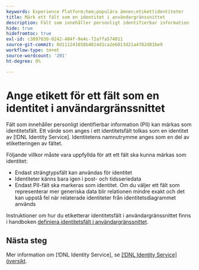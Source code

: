 ```yaml
---
keywords: Experience Platform;hem;populära ämnen;etikettidentiteter
title: Märk ett fält som en identitet i användargränssnittet
description: Fält som innehåller personligt identifierbar information (PII) kan märkas som identitetsfält. Ett värde som anges i ett identitetsfält tolkas som en identitet av identitetstjänsten. Identitetens namnutrymme anges som en del av etiketteringen av fältet.
hide: true
hidefromtoc: true
exl-id: c3097030-0242-404f-9e4c-72a7fa574011
source-git-commit: 0d111241658b4014d1ca2e6013d21a4782d81be9
workflow-type: tm+mt
source-wordcount: '201'
ht-degree: 0%

---
```


# Ange etikett för ett fält som en identitet i användargränssnittet

Fält som innehåller personligt identifierbar information (PII) kan märkas som identitetsfält. Ett värde som anges i ett identitetsfält tolkas som en identitet av [!DNL Identity Service]. Identitetens namnutrymme anges som en del av etiketteringen av fältet.

Följande villkor måste vara uppfyllda för att ett fält ska kunna märkas som identitet:

* Endast strängtypsfält kan användas för identitet
* Identiteter känns bara igen i post- och tidsseriedata
* Endast PII-fält ska markeras som identitet. Om du väljer ett fält som representerar mer generiska data blir relationen mindre exakt och det kan uppstå fel när relaterade identiteter från identitetsdiagrammet används

Instruktioner om hur du etiketterar identitetsfält i användargränssnittet finns i handboken [definiera identitetsfält i användargränssnittet](../xdm/ui/fields/identity.md).

## Nästa steg

Mer information om [!DNL Identity Service], se [[!DNL Identity Service] översikt](./home.md).
